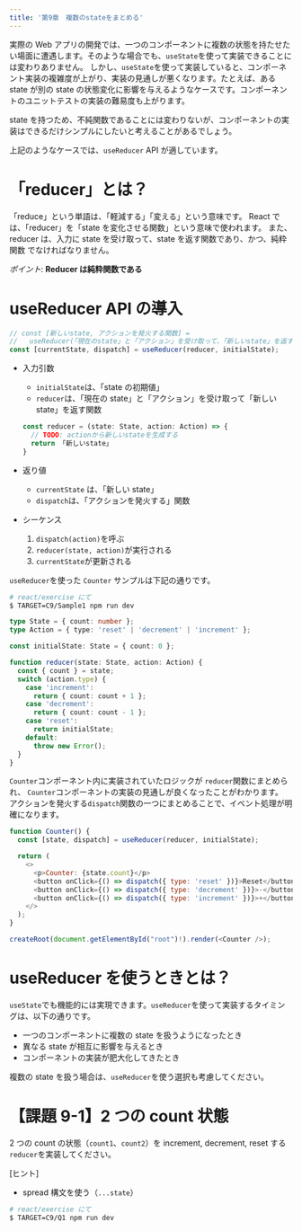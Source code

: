 ```yaml
---
title: '第9章　複数のstateをまとめる'
---
```


実際の Web アプリの開発では、一つのコンポーネントに複数の状態を持たせたい場面に遭遇します。そのような場合でも、`useState`を使って実装できることには変わりありません。
しかし、`useState`を使って実装していると、コンポーネント実装の複雑度が上がり、実装の見通しが悪くなります。たとえば、ある state が別の state の状態変化に影響を与えるようなケースです。コンポーネントのユニットテストの実装の難易度も上がります。

state を持つため、不純関数であることには変わりないが、コンポーネントの実装はできるだけシンプルにしたいと考えることがあるでしょう。

上記のようなケースでは、`useReducer` API が適しています。

# 「reducer」とは？

「reduce」という単語は、「軽減する」「変える」という意味です。
React では、「reducer」を「state を変化させる関数」という意味で使われます。
また、reducer は、入力に state を受け取って、state を返す関数であり、かつ、純粋関数
でなければなりません。

_ポイント_: **Reducer は純粋関数である**

# useReducer API の導入

```javascript
// const [新しいstate, アクションを発火する関数] =
//   useReducer(「現在のstate」と「アクション」を受け取って、「新しいstate」を返す関数, stateの初期値)
const [currentState, dispatch] = useReducer(reducer, initialState);
```

- 入力引数
  - `initialState`は、「state の初期値」
  - `reducer`は、「現在の state」と「アクション」を受け取って「新しい state」を返す関数
  ```typescript
  const reducer = (state: State, action: Action) => {
    // TODO: actionから新しいstateを生成する
    return 「新しいstate」
  }
  ```
- 返り値

  - `currentState` は、「新しい state」
  - `dispatch`は、「アクションを発火する」関数

- シーケンス
  1. `dispatch(action)`を呼ぶ
  2. `reducer(state, action)`が実行される
  3. `currentState`が更新される

`useReducer`を使った `Counter` サンプルは下記の通りです。

```bash
# react/exercise にて
$ TARGET=C9/Sample1 npm run dev
```

```typescript
type State = { count: number };
type Action = { type: 'reset' | 'decrement' | 'increment' };

const initialState: State = { count: 0 };

function reducer(state: State, action: Action) {
  const { count } = state;
  switch (action.type) {
    case 'increment':
      return { count: count + 1 };
    case 'decrement':
      return { count: count - 1 };
    case 'reset':
      return initialState;
    default:
      throw new Error();
  }
}
```

`Counter`コンポーネント内に実装されていたロジックが `reducer`関数にまとめられ、
`Counter`コンポーネントの実装の見通しが良くなったことがわかります。
アクションを発火する`dispatch`関数の一つにまとめることで、イベント処理が明確になります。

```javascript
function Counter() {
  const [state, dispatch] = useReducer(reducer, initialState);

  return (
    <>
      <p>Counter: {state.count}</p>
      <button onClick={() => dispatch({ type: 'reset' })}>Reset</button>
      <button onClick={() => dispatch({ type: 'decrement' })}>-</button>
      <button onClick={() => dispatch({ type: 'increment' })}>+</button>
    </>
  );
}

createRoot(document.getElementById("root")!).render(<Counter />);
```

# useReducer を使うときとは？

`useState`でも機能的には実現できます。`useReducer`を使って実装するタイミングは、以下の通りです。

- 一つのコンポーネントに複数の state を扱うようになったとき
- 異なる state が相互に影響を与えるとき
- コンポーネントの実装が肥大化してきたとき

複数の state を扱う場合は、`useReducer`を使う選択も考慮してください。

# 【課題 9-1】2 つの count 状態

2 つの count の状態（`count1`、`count2`）を increment, decrement, reset する`reducer`を実装してください。

[ヒント]

- spread 構文を使う（`...state`）

```bash
# react/exercise にて
$ TARGET=C9/Q1 npm run dev
```

